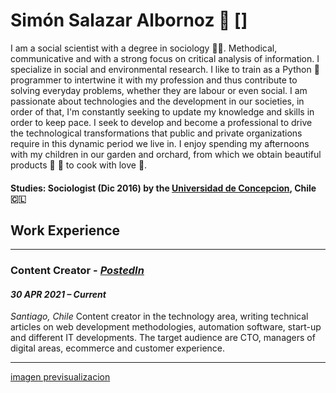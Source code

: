 # Simón Salazar Albornoz 🦉 []

I am a social scientist with a degree in sociology 👨‍🎓. Methodical, communicative and with a strong focus on critical analysis of information. I specialize in social and environmental research. I like to train as a Python 🐍 programmer to intertwine it with my profession and thus contribute to solving everyday problems, whether they are labour or even social. I am passionate about technologies and the development in our societies, in order of that, I'm constantly seeking to update my knowledge and skills in order to keep pace. I seek to develop and become a professional to drive the technological transformations that public and private organizations require in this dynamic period we live in. I enjoy spending my afternoons with my children in our garden and orchard, from which we obtain beautiful products 🍅 🌽 to cook with love 💚. 

#### Studies: Sociologist (Dic 2016) by the [Universidad de Concepcion](https://admision.udec.cl/sociologia/), Chile 🇨🇱

## Work Experience

---
### Content Creator - [_PostedIn_](https://www.postedin.com/)
#### _30 APR 2021 – Current_
_Santiago, Chile_
Content creator in the technology area, writing technical articles on web development methodologies, automation
software, start-up and different IT developments.
The target audience are CTO, managers of digital areas, ecommerce and customer experience.



---

[imagen previsualizacion](https://www.pexels.com/es-es/foto/arte-azul-purpura-abstracto-5011647/)
